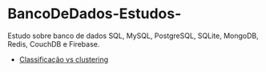 # BancoDeDados-Estudos-
Estudo sobre banco de dados SQL, MySQL, PostgreSQL, SQLite, MongoDB, Redis, CouchDB e Firebase.


- <a href="https://acervolima.com/ml-classificacao-vs-clustering/">Classificação vs clustering</a>